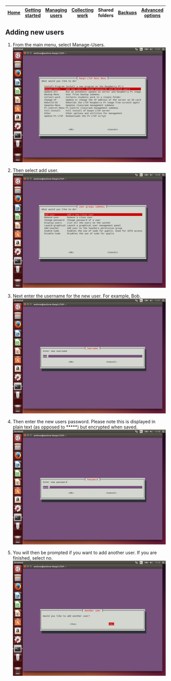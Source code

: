 [Home](../README.md)    | [Getting started](../installation/getting-started.md)     | [Managing users](../manage-users/README.md) | [Collecting work](../collect-work.md) | Shared folders | [Backups](../backups/README.md) | [Advanced options](../advanced/README.md) 
| :-----------: |:-------------:| :-----:| :-----:| :-----:| :-----:| :-----:| 


Adding new users
----

1.  From the main menu, select Manage-Users.
    ![](../images/image41.jpeg)

2.  Then select add user. ![](../images/image42.jpeg)

3.  Next enter the username for the new user. For example, Bob.
    ![](../images/image43.jpeg)

4.  Then enter the new users password. Please note this is displayed in
    plain text (as opposed to \*\*\*\*\*) but encrypted when saved.
    ![](../images/image44.jpeg)

5.  You will then be prompted if you want to add another user. If you
    are finished, select no. ![](../images/image45.jpeg)
